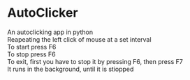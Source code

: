 # AutoClicker

An autoclicking app in python  
Reapeating the left click of mouse at a set interval  
To start press F6  
To stop press F6  
To exit, first you have to stop it by pressing F6, then press F7  
It runs in the background, until it is stiopped
